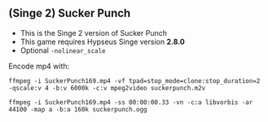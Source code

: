 ## (Singe 2) Sucker Punch

* This is the Singe 2 version of Sucker Punch
* This game requires Hypseus Singe version **2.8.0**
* Optional `-nolinear_scale`

Encode mp4 with:

    ffmpeg -i SuckerPunch169.mp4 -vf tpad=stop_mode=clone:stop_duration=2 -qscale:v 4 -b:v 6000k -c:v mpeg2video suckerpunch.m2v

    ffmpeg -i SuckerPunch169.mp4 -ss 00:00:00.33 -vn -c:a libvorbis -ar 44100 -map a -b:a 160k suckerpunch.ogg
